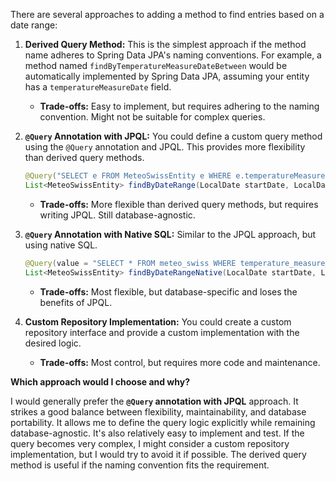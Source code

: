 There are several approaches to adding a method to find entries based on a date range:

1.  **Derived Query Method:**  This is the simplest approach if the method name adheres to Spring Data JPA's naming conventions. For example, a method named `findByTemperatureMeasureDateBetween` would be automatically implemented by Spring Data JPA, assuming your entity has a `temperatureMeasureDate` field.

    *   **Trade-offs:**  Easy to implement, but requires adhering to the naming convention. Might not be suitable for complex queries.

2.  **`@Query` Annotation with JPQL:**  You could define a custom query method using the `@Query` annotation and JPQL. This provides more flexibility than derived query methods.

    ```java
    @Query("SELECT e FROM MeteoSwissEntity e WHERE e.temperatureMeasureDate BETWEEN :startDate AND :endDate")
    List<MeteoSwissEntity> findByDateRange(LocalDate startDate, LocalDate endDate);
    ```

    *   **Trade-offs:**  More flexible than derived query methods, but requires writing JPQL. Still database-agnostic.

3.  **`@Query` Annotation with Native SQL:** Similar to the JPQL approach, but using native SQL.

    ```java
    @Query(value = "SELECT * FROM meteo_swiss WHERE temperature_measure_date BETWEEN :startDate AND :endDate", nativeQuery = true)
    List<MeteoSwissEntity> findByDateRangeNative(LocalDate startDate, LocalDate endDate);
    ```

    *   **Trade-offs:**  Most flexible, but database-specific and loses the benefits of JPQL.

4.  **Custom Repository Implementation:** You could create a custom repository interface and provide a custom implementation with the desired logic.

    *   **Trade-offs:**  Most control, but requires more code and maintenance.

**Which approach would I choose and why?**

I would generally prefer the **`@Query` annotation with JPQL** approach. It strikes a good balance between flexibility, maintainability, and database portability. It allows me to define the query logic explicitly while remaining database-agnostic. It's also relatively easy to implement and test.  If the query becomes very complex, I might consider a custom repository implementation, but I would try to avoid it if possible. The derived query method is useful if the naming convention fits the requirement.